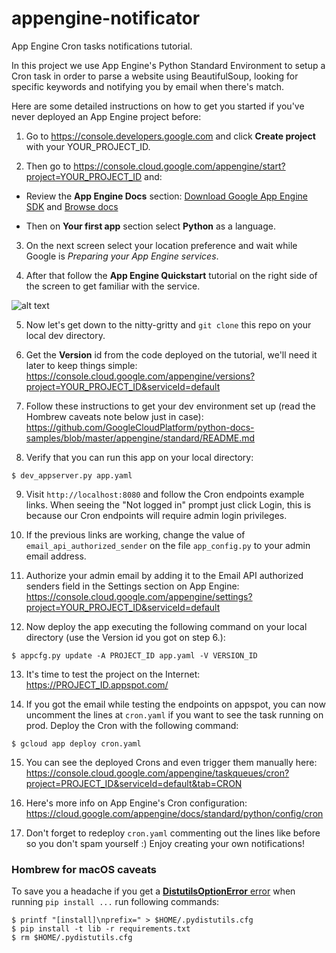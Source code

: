 # appengine-notificator
App Engine Cron tasks notifications tutorial.

In this project we use App Engine's Python Standard Environment to setup a Cron task in order to parse a website using BeautifulSoup, looking for specific keywords and notifying you by email when there's match.

Here are some detailed instructions on how to get you started if you've never deployed an App Engine project before:

1. Go to https://console.developers.google.com and  click **Create project** with your YOUR_PROJECT_ID.

2. Then go to https://console.cloud.google.com/appengine/start?project=YOUR_PROJECT_ID and:
  * Review the **App Engine Docs** section: [Download Google App Engine SDK](https://cloud.google.com/appengine/docs?hl=en_US) and [Browse docs](https://cloud.google.com/appengine/downloads?hl=en_US)

  * Then on **Your first app** section select **Python** as a language.

3. On the next screen select your location preference and wait while Google is *Preparing your App Engine services*.

4. After that follow the **App Engine Quickstart** tutorial on the right side of the screen to get familiar with the service.

  ![alt text](http://i.imgur.com/X8vaKFD.gif)

5. Now let's get down to the nitty-gritty and `git clone` this repo on your local dev directory.

6. Get the **Version** id from the code deployed on the tutorial, we'll need it later to keep things simple: https://console.cloud.google.com/appengine/versions?project=YOUR_PROJECT_ID&serviceId=default

7. Follow these instructions to get your dev environment set up (read the Hombrew caveats note below just in case): https://github.com/GoogleCloudPlatform/python-docs-samples/blob/master/appengine/standard/README.md

8. Verify that you can run this app on your local directory:
```
$ dev_appserver.py app.yaml
```

9. Visit `http://localhost:8080` and follow the Cron endpoints example links. When seeing the "Not logged in" prompt just click Login, this is because our Cron endpoints will require admin login privileges.

10. If the previous links are working, change the value of `email_api_authorized_sender` on the file `app_config.py` to your admin email address.

11. Authorize your admin email by adding it to the Email API authorized senders field in the Settings section on App Engine: https://console.cloud.google.com/appengine/settings?project=YOUR_PROJECT_ID&serviceId=default

12. Now deploy the app executing the following command on your local directory (use the Version id you got on step 6.):
```
$ appcfg.py update -A PROJECT_ID app.yaml -V VERSION_ID
```

13. It's time to test the project on the Internet: https://PROJECT_ID.appspot.com/

14. If you got the email while testing the endpoints on appspot, you can now uncomment the lines at `cron.yaml` if you want to see the task running on prod. Deploy the Cron with the following command:
```
$ gcloud app deploy cron.yaml
```

15. You can see the deployed Crons and even trigger them manually here: https://console.cloud.google.com/appengine/taskqueues/cron?project=PROJECT_ID&serviceId=default&tab=CRON

16. Here's more info on App Engine's Cron configuration: https://cloud.google.com/appengine/docs/standard/python/config/cron

17. Don't forget to redeploy `cron.yaml` commenting out the lines like before so you don't spam yourself :) Enjoy creating your own notifications!


### Hombrew for macOS caveats

To save you a headache if you get a [**DistutilsOptionError** error](http://stackoverflow.com/questions/4495120/combine-user-with-prefix-error-with-setup-py-install) when running `pip install ...` run following commands:

```
$ printf "[install]\nprefix=" > $HOME/.pydistutils.cfg
$ pip install -t lib -r requirements.txt
$ rm $HOME/.pydistutils.cfg
```
